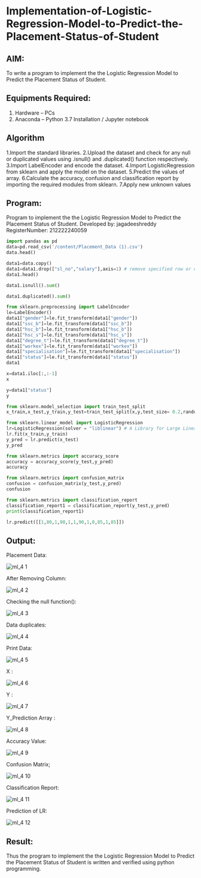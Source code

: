 # Implementation-of-Logistic-Regression-Model-to-Predict-the-Placement-Status-of-Student

## AIM:
To write a program to implement the the Logistic Regression Model to Predict the Placement Status of Student.

## Equipments Required:
1. Hardware – PCs
2. Anaconda – Python 3.7 Installation / Jupyter notebook

## Algorithm
1.Import the standard libraries. 
2.Upload the dataset and check for any null or duplicated values using .isnull() and .duplicated() function respectively.
3.Import LabelEncoder and encode the dataset.
4.Import LogisticRegression from sklearn and apply the model on the dataset.
5.Predict the values of array.
6.Calculate the accuracy, confusion and classification report by importing the required modules from sklearn.
7.Apply new unknown values

## Program:
Program to implement the the Logistic Regression Model to Predict the Placement Status of Student.
Developed by: jagadeeshreddy 
RegisterNumber: 212222240059  
```python
import pandas as pd
data=pd.read_csv('/content/Placement_Data (1).csv')
data.head()

data1=data.copy()
data1=data1.drop(["sl_no","salary"],axis=1) # remove specified row or column
data1.head()

data1.isnull().sum()

data1.duplicated().sum()

from sklearn.preprocessing import LabelEncoder
le=LabelEncoder()
data1["gender"]=le.fit_transform(data1["gender"])
data1["ssc_b"]=le.fit_transform(data1["ssc_b"])
data1["hsc_b"]=le.fit_transform(data1["hsc_b"])
data1["hsc_s"]=le.fit_transform(data1["hsc_s"])
data1["degree_t"]=le.fit_transform(data1["degree_t"])
data1["workex"]=le.fit_transform(data1["workex"])
data1["specialisation"]=le.fit_transform(data1["specialisation"])
data1["status"]=le.fit_transform(data1["status"])
data1

x=data1.iloc[:,:-1]
x

y=data1["status"]
y

from sklearn.model_selection import train_test_split
x_train,x_test,y_train,y_test=train_test_split(x,y,test_size= 0.2,random_state= 0)

from sklearn.linear_model import LogisticRegression
lr=LogisticRegression(solver = "liblinear") # A Library for Large Linear Classification
lr.fit(x_train,y_train)
y_pred = lr.predict(x_test)
y_pred

from sklearn.metrics import accuracy_score
accuracy = accuracy_score(y_test,y_pred)
accuracy

from sklearn.metrics import confusion_matrix
confusion = confusion_matrix(y_test,y_pred)
confusion

from sklearn.metrics import classification_report
classification_report1 = classification_report(y_test,y_pred)
print(classification_report1)

lr.predict([[1,80,1,90,1,1,90,1,0,85,1,85]])
```

## Output:
Placement Data:

![ml_4 1](https://github.com/jagadeeshreddy561/Implementation-of-Logistic-Regression-Model-to-Predict-the-Placement-Status-of-Student/assets/120623104/b1acb378-daa7-4301-bbfc-290232371edf)

After Removing Column:

![ml_4 2](https://github.com/jagadeeshreddy561/Implementation-of-Logistic-Regression-Model-to-Predict-the-Placement-Status-of-Student/assets/120623104/a349b042-2636-4434-8d9f-8c0412bf449f)

Checking the null function():

![ml_4 3](https://github.com/jagadeeshreddy561/Implementation-of-Logistic-Regression-Model-to-Predict-the-Placement-Status-of-Student/assets/120623104/dde7866d-e991-44e8-9235-5f5f12b999b1)

Data duplicates:

![ml_4 4](https://github.com/jagadeeshreddy561/Implementation-of-Logistic-Regression-Model-to-Predict-the-Placement-Status-of-Student/assets/120623104/a2b2fd98-b3e8-4b48-898e-11038a8f017e)

Print Data:

![ml_4 5](https://github.com/jagadeeshreddy561/Implementation-of-Logistic-Regression-Model-to-Predict-the-Placement-Status-of-Student/assets/120623104/927a7d02-100b-4a04-8227-69b99871cb10)

X :

![ml_4 6](https://github.com/jagadeeshreddy561/Implementation-of-Logistic-Regression-Model-to-Predict-the-Placement-Status-of-Student/assets/120623104/40a807f0-b7c2-4412-8e44-62431c04ce06)

Y :

![ml_4 7](https://github.com/jagadeeshreddy561/Implementation-of-Logistic-Regression-Model-to-Predict-the-Placement-Status-of-Student/assets/120623104/25737521-f53a-418c-8084-e02c87a894cd)

Y_Prediction Array :

![ml_4 8](https://github.com/jagadeeshreddy561/Implementation-of-Logistic-Regression-Model-to-Predict-the-Placement-Status-of-Student/assets/120623104/a8a61260-4a00-4b77-b9a4-57ad2f078d33)

Accuracy Value:

![ml_4 9](https://github.com/jagadeeshreddy561/Implementation-of-Logistic-Regression-Model-to-Predict-the-Placement-Status-of-Student/assets/120623104/4a883b18-08cc-4b70-aac3-95113636287d)

Confusion Matrix;

![ml_4 10](https://github.com/jagadeeshreddy561/Implementation-of-Logistic-Regression-Model-to-Predict-the-Placement-Status-of-Student/assets/120623104/2790c517-d220-4330-a9d8-edec24fd12dc)

Classification Report:

![ml_4 11](https://github.com/jagadeeshreddy561/Implementation-of-Logistic-Regression-Model-to-Predict-the-Placement-Status-of-Student/assets/120623104/4b3b3103-9193-4644-89c2-bcb331db6254)

Prediction of LR:

![ml_4 12](https://github.com/jagadeeshreddy561/Implementation-of-Logistic-Regression-Model-to-Predict-the-Placement-Status-of-Student/assets/120623104/d396b9b0-fc3c-43f6-aea9-bf562a9ee405)

## Result:
Thus the program to implement the the Logistic Regression Model to Predict the Placement Status of Student is written and verified using python programming.
